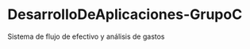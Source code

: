 DesarrolloDeAplicaciones-GrupoC
===============================

Sistema de flujo de efectivo y análisis de gastos
